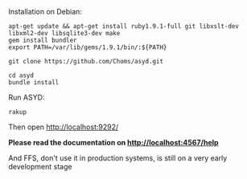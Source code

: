 Installation on Debian:

	apt-get update && apt-get install ruby1.9.1-full git libxslt-dev libxml2-dev libsqlite3-dev make
	gem install bundler
	export PATH=/var/lib/gems/1.9.1/bin/:${PATH}

	git clone https://github.com/Choms/asyd.git

	cd asyd
	bundle install

Run ASYD:

	rakup

Then open [http://localhost:9292/](http://localhost:9292/)


**Please read the documentation on [http://localhost:4567/help](http://localhost:4567/help)**

And FFS, don't use it in production systems, is still on a very early development stage
